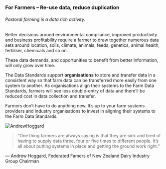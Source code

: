 ### For Farmers – Re-use data, reduce duplication

###### Pastoral farming is a data rich activity.

Better decisions around environmental compliance, improved productivity and business profitability require a farmer to draw together numerous data sets around location, soils, climate, animals, feeds, genetics, animal health, fertiliser, chemicals and so on.

These data demands, and opportunities to benefit from better information, will only grow over time.

The Data Standards support **organisations** to store and transfer data in a consistent way so that farm data can be transferred more easily from one system to another. As organisations align their systems to the Farm Data Standards, farmers will see less double-entry of data and there’ll be reduced cost in data collection and transfer.

Farmers don’t have to do anything new. It’s up to your farm systems providers and industry organisations to invest in aligning their systems to the Farm Data Standards.

![AndrewHoggard](AndrewHoggard.jpg "Andrew Hoggard, Federated Famers of New Zealand Dairy Industry Group Chairman")

> “One thing farmers are always saying is that they are sick and tired of having to supply data three, four or five times to different people. It’s all about putting systems in place and getting the ground work right.”

— Andrew Hoggard, Federated Famers of New Zealand Dairy Industry Group Chairman
